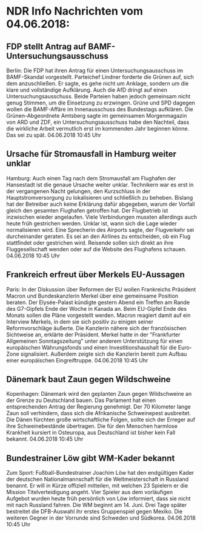 # NDR Info Nachrichten vom 04.06.2018:


## FDP stellt Antrag auf BAMF-Untersuchungsausschuss
Berlin: Die FDP hat ihren Antrag für einen Untersuchungsausschuss im BAMF-Skandal vorgestellt. Parteichef Lindner forderte die Grünen auf, sich dem anzuschließen. Er sagte, es gehe nicht um Anklage, sondern um die klare und vollständige Aufklärung. Auch die AfD dringt auf einen Untersuchungsausschuss. Beide Parteien haben jedoch gemeinsam nicht genug Stimmen, um die Einsetzung zu erzwingen. Grüne und SPD dagegen wollen die BAMF-Affäre im Innenausschuss des Bundestags aufklären. Die Grünen-Abgeordnete Amtsberg sagte im gemeinsamen Morgenmagazin von ARD und ZDF, ein Untersuchungsausschuss habe den Nachteil, dass die wirkliche Arbeit vermutlich erst im kommenden Jahr beginnen könne. Das sei zu spät. 04.06.2018 10:45 Uhr 

## Ursache für Stromausfall in Hamburg weiter unklar
Hamburg: Auch einen Tag nach dem Stromausfall am Flughafen der Hansestadt ist die genaue Ursache weiter unklar. Technikern war es erst in der vergangenen Nacht gelungen, den Kurzschluss in der Hauptstromversorgung zu lokalisieren und schließlich zu beheben. Bislang hat der Betreiber auch keine Erklärung dafür abgegeben, warum der Vorfall gleich den gesamten Flughafen getroffen hat. Der Flugbetrieb ist inzwischen wieder angelaufen. Viele Verbindungen mussten allerdings auch heute früh gestrichen werden. Unklar ist, wann sich die Lage wieder normalisieren wird. Eine Sprecherin des Airports sagte, der Flugverkehr sei durcheinander geraten. Es sei an den Airlines zu entscheiden, ob ein Flug stattfindet oder gestrichen wird. Reisende sollen sich direkt an ihre Fluggesellschaft wenden oder auf die Website des Flughafens schauen. 04.06.2018 10:45 Uhr 

## Frankreich erfreut über Merkels EU-Aussagen
Paris: In der Diskussion über Reformen der EU wollen Frankreichs Präsident Macron und Bundeskanzlerin Merkel über eine gemeinsame Position beraten. Der Elysée-Palast kündigte gestern Abend ein Treffen am Rande des G7-Gipfels Ende der Woche in Kanada an. Beim EU-Gipfel Ende des Monats sollen die Pläne vorgestellt werden. Macron reagiert damit auf ein Interview Merkels, in dem sie sich positiv zu einigen seiner Reformvorschläge äußerte. Die Kanzlerin nähere sich der französischen Sichtweise an, erklärte der Präsident. Merkel hatte in der "Frankfurter Allgemeinen Sonntagszeitung" unter anderem Unterstützung für einen europäischen Währungsfonds und einen Investitionshaushalt für die Euro-Zone signalisiert. Außerdem zeigte sich die Kanzlerin bereit zum Aufbau einer europäischen Eingreiftruppe. 04.06.2018 10:45 Uhr 

## Dänemark baut Zaun gegen Wildschweine
Kopenhagen: Dänemark wird den geplanten Zaun gegen Wildschweine an der Grenze zu Deutschland bauen. Das Parlament hat einen entsprechenden Antrag der Regierung genehmigt. Der 70 Kilometer lange Zaun soll verhindern, dass sich die Afrikanische Schweinepest ausbreitet. Die Dänen fürchten große wirtschaftliche Folgen, sollte sich der Erreger auf ihre Schweinebestände übertragen. Die für den Menschen harmlose Krankheit kursiert in Osteuropa, aus Deutschland ist bisher kein Fall bekannt. 04.06.2018 10:45 Uhr 

## Bundestrainer Löw gibt WM-Kader bekannt
Zum Sport: Fußball-Bundestrainer Joachim Löw hat den endgültigen Kader der deutschen Nationalmannschaft für die Weltmeisterschaft in Russland benannt. Er will in Kürze offiziell mitteilen, mit welchen 23 Spielern er die Mission Titelverteidigung angeht. Vier Spieler aus dem vorläufigen Aufgebot wurden heute früh persönlich von Löw informiert, dass sie nicht mit nach Russland fahren. Die WM beginnt am 14. Juni. Drei Tage später bestreitet die DFB-Auswahl ihr erstes Gruppenspiel gegen Mexiko. Die weiteren Gegner in der Vorrunde sind Schweden und Südkorea. 04.06.2018 10:45 Uhr 
